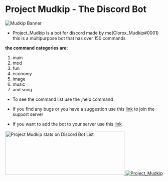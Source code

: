 # Project Mudkip - The Discord Bot

![Mudkip Banner](https://camo.githubusercontent.com/e67b1044afcc93049f8d2a8a5aae37bf1aa79e6c/68747470733a2f2f696d616765686f7374372e6f6e6c696e652d696d6167652d656469746f722e636f6d2f6f69655f75706c6f61642f696d616765732f323931373231753370383151423376492f7a4f764c4d4c47766b4f6c442e706e67)

* Project_Mudkip is a bot for discord made by me(Clorox_Mudkip#0001) this is a multipurpose bot that has over 150 commands

__the command categories are:__

1. main
2. mod
3. fun
4. economy
5. image
6. music 
7. and song
* To see the command list use the ;help command

* If you find any bugs or you have a suggestion use this [link](https://discord.gg/fGQTVek) to join the support server

* If you want to add the bot to your server use this [link](https://discordapp.com/oauth2/authorize?client_id=460159835544092674&scope=bot&permissions=301263990)

<a href="https://discordbotlist.com/bots/460159835544092674">
	<img 
		width="380" 
		height="140" 
		src="https://discordbotlist.com/bots/460159835544092674/widget" 
		alt="Project Mudkip stats on Discord Bot List">
</a>
<a href="https://top.gg/bot/460159835544092674" >
  <img src="https://top.gg/api/widget/460159835544092674.svg" alt="Project_Mudkip" />
</a>
